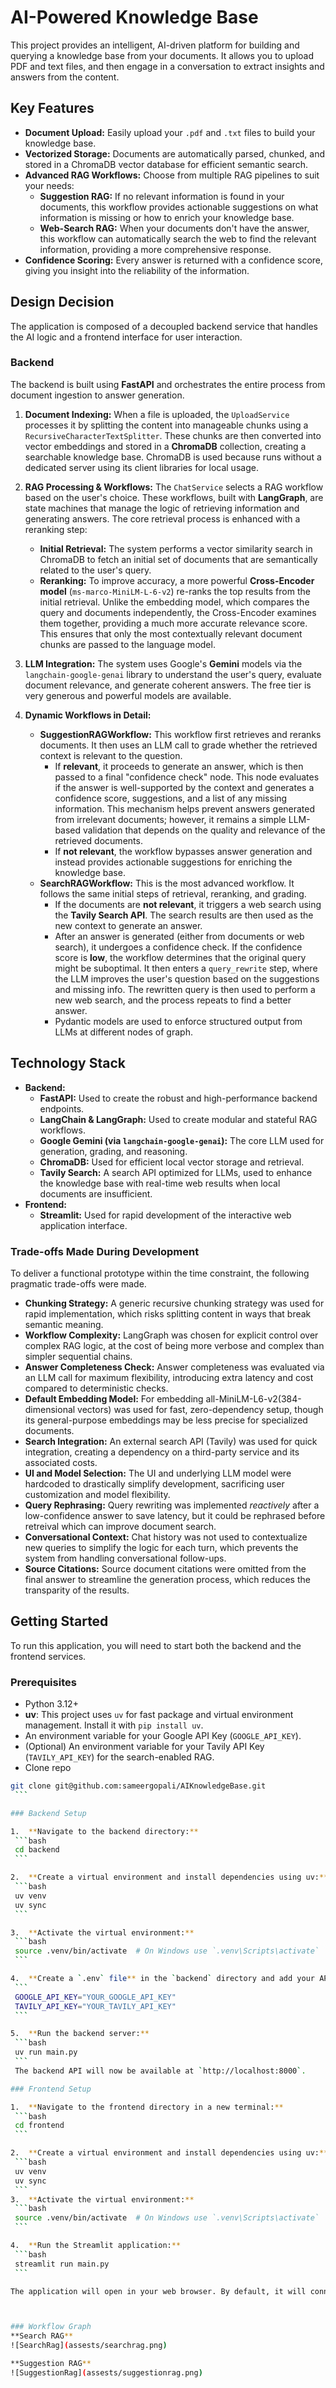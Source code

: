 # AI-Powered Knowledge Base

This project provides an intelligent, AI-driven platform for building and querying a knowledge base from your documents. It allows you to upload PDF and text files, and then engage in a conversation to extract insights and answers from the content.

## Key Features

*   **Document Upload:** Easily upload your `.pdf` and `.txt` files to build your knowledge base.
*   **Vectorized Storage:** Documents are automatically parsed, chunked, and stored in a ChromaDB vector database for efficient semantic search.
*   **Advanced RAG Workflows:** Choose from multiple RAG pipelines to suit your needs:
    *   **Suggestion RAG:** If no relevant information is found in your documents, this workflow provides actionable suggestions on what information is missing or how to enrich your knowledge base.
    *   **Web-Search RAG:** When your documents don't have the answer, this workflow can automatically search the web to find the relevant information, providing a more comprehensive response.
*   **Confidence Scoring:** Every answer is returned with a confidence score, giving you insight into the reliability of the information.


## Design Decision

The application is composed of a decoupled backend service that handles the AI logic and a frontend interface for user interaction.

### Backend

The backend is built using **FastAPI** and orchestrates the entire process from document ingestion to answer generation.

1.  **Document Indexing:** When a file is uploaded, the `UploadService` processes it by splitting the content into manageable chunks using a `RecursiveCharacterTextSplitter`. These chunks are then converted into vector embeddings and stored in a **ChromaDB** collection, creating a searchable knowledge base. ChromaDB is used because runs without a dedicated server using its client libraries for local usage.

2.  **RAG Processing & Workflows:** The `ChatService` selects a RAG workflow based on the user's choice. These workflows, built with **LangGraph**, are state machines that manage the logic of retrieving information and generating answers. The core retrieval process is enhanced with a reranking step:
    *   **Initial Retrieval:** The system performs a vector similarity search in ChromaDB to fetch an initial set of documents that are semantically related to the user's query.
    *   **Reranking:** To improve accuracy, a more powerful **Cross-Encoder model** (`ms-marco-MiniLM-L-6-v2`) re-ranks the top results from the initial retrieval. Unlike the embedding model, which compares the query and documents independently, the Cross-Encoder examines them together, providing a much more accurate relevance score. This ensures that only the most contextually relevant document chunks are passed to the language model.

3.  **LLM Integration:** The system uses Google's **Gemini** models via the `langchain-google-genai` library to understand the user's query, evaluate document relevance, and generate coherent answers. The free tier is very generous and powerful models are available.

4.  **Dynamic Workflows in Detail:**
    *   **SuggestionRAGWorkflow:** This workflow first retrieves and reranks documents. It then uses an LLM call to grade whether the retrieved context is relevant to the question.
        *   If **relevant**, it proceeds to generate an answer, which is then passed to a final "confidence check" node. This node evaluates if the answer is well-supported by the context and generates a confidence score, suggestions, and a list of any missing information. This mechanism helps prevent answers generated from irrelevant documents; however, it remains a simple LLM-based validation that depends on the quality and relevance of the retrieved documents.
        *   If **not relevant**, the workflow bypasses answer generation and instead provides actionable suggestions for enriching the knowledge base.
    *   **SearchRAGWorkflow:** This is the most advanced workflow. It follows the same initial steps of retrieval, reranking, and grading.
        *   If the documents are **not relevant**, it triggers a web search using the **Tavily Search API**. The search results are then used as the new context to generate an answer.
        *   After an answer is generated (either from documents or web search), it undergoes a confidence check. If the confidence score is **low**, the workflow determines that the original query might be suboptimal. It then enters a `query_rewrite` step, where the LLM improves the user's question based on the suggestions and missing info. The rewritten query is then used to perform a new web search, and the process repeats to find a better answer.
        *   Pydantic models are used to enforce structured output from LLMs at different nodes of graph.


## Technology Stack

*   **Backend:**
    *   **FastAPI:** Used to create the robust and high-performance backend endpoints.
    *   **LangChain & LangGraph:** Used to create modular and stateful RAG workflows.
    *   **Google Gemini (via `langchain-google-genai`):** The core LLM used for generation, grading, and reasoning.
    *   **ChromaDB:** Used for efficient local vector storage and retrieval.
    *   **Tavily Search:** A search API optimized for LLMs, used to enhance the knowledge base with real-time web results when local documents are insufficient.
*   **Frontend:**
    *   **Streamlit:** Used for rapid development of the interactive web application interface.


### Trade-offs Made During Development

To deliver a functional prototype within the time constraint, the following pragmatic trade-offs were made.

*   **Chunking Strategy:** A generic recursive chunking strategy was used for rapid implementation, which risks splitting content in ways that break semantic meaning.
*   **Workflow Complexity:** LangGraph was chosen for explicit control over complex RAG logic, at the cost of being more verbose and complex than simpler sequential chains.
*   **Answer Completeness Check:** Answer completeness was evaluated via an LLM call for maximum flexibility, introducing extra latency and cost compared to deterministic checks.
* **Default Embedding Model:** For embedding all-MiniLM-L6-v2(384-dimensional vectors) was used for fast, zero-dependency setup, though its general-purpose embeddings may be less precise for specialized documents.
*   **Search Integration:** An external search API (Tavily) was used for quick integration, creating a dependency on a third-party service and its associated costs.
*   **UI and Model Selection:** The UI and underlying LLM model were hardcoded to drastically simplify development, sacrificing user customization and model flexibility.
*   **Query Rephrasing:** Query rewriting was implemented *reactively* after a low-confidence answer to save latency, but it could be rephrased before retreival which can improve document search.
*   **Conversational Context:** Chat history was not used to contextualize new queries to simplify the logic for each turn, which prevents the system from handling conversational follow-ups.
*   **Source Citations:** Source document citations were omitted from the final answer to streamline the generation process, which reduces the transparity of the results.

## Getting Started

To run this application, you will need to start both the backend and the frontend services.

### Prerequisites

*   Python 3.12+
*   **uv**: This project uses `uv` for fast package and virtual environment management. Install it with `pip install uv`.
*   An environment variable for your Google API Key (`GOOGLE_API_KEY`).
*   (Optional) An environment variable for your Tavily API Key (`TAVILY_API_KEY`) for the search-enabled RAG.
*   Clone repo
   ```bash
   git clone git@github.com:sameergopali/AIKnowledgeBase.git
    ```

### Backend Setup

1.  **Navigate to the backend directory:**
    ```bash
    cd backend
    ```

2.  **Create a virtual environment and install dependencies using uv:**
    ```bash
    uv venv
    uv sync
    ```

3.  **Activate the virtual environment:**
    ```bash
    source .venv/bin/activate  # On Windows use `.venv\Scripts\activate`
    ```

4.  **Create a `.env` file** in the `backend` directory and add your API keys:
    ```
    GOOGLE_API_KEY="YOUR_GOOGLE_API_KEY"
    TAVILY_API_KEY="YOUR_TAVILY_API_KEY"
    ```

5.  **Run the backend server:**
    ```bash
    uv run main.py
    ```
    The backend API will now be available at `http://localhost:8000`.

### Frontend Setup

1.  **Navigate to the frontend directory in a new terminal:**
    ```bash
    cd frontend
    ```

2.  **Create a virtual environment and install dependencies using uv:**
    ```bash
    uv venv
    uv sync
    ```
3.  **Activate the virtual environment:**
    ```bash
    source .venv/bin/activate  # On Windows use `.venv\Scripts\activate`
    ```

4.  **Run the Streamlit application:**
    ```bash
    streamlit run main.py
    ```

The application will open in your web browser. By default, it will connect to the backend at `http://localhost:8000`. You can change this in the "Settings" section of the web interface if your backend is running on a different URL.



### Workflow Graph
**Search RAG**
![SearchRag](assests/searchrag.png)

**Suggestion RAG**
![SuggestionRag](assests/suggestionrag.png)
